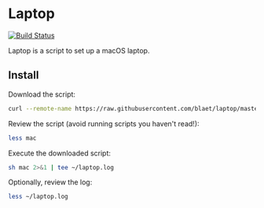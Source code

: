 Laptop
======

[![Build Status](https://travis-ci.org/blaet/laptop.svg?branch=master)](https://travis-ci.org/blaet/laptop)

Laptop is a script to set up a macOS laptop.


Install
-------

Download the script:

```sh
curl --remote-name https://raw.githubusercontent.com/blaet/laptop/master/mac
```

Review the script (avoid running scripts you haven't read!):

```sh
less mac
```

Execute the downloaded script:

```sh
sh mac 2>&1 | tee ~/laptop.log
```

Optionally, review the log:

```sh
less ~/laptop.log
```
